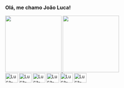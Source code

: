 ### Olá, me chamo João Luca!

<div>
  <a href="https://github.com/joaolucall">
    <img height="180" src="https://github-readme-stats.vercel.app/api?username=joaolucall&show_icons=true&theme=tokyonight&include_all_commits=true&count_private=true&hide_border=true&custom_title=Joao%20Luca%20GitHub%20Stats"/>
    <img height="180" src="https://github-readme-stats.vercel.app/api/top-langs/?username=joaolucall&layout=compact&langs_count=16&theme=tokyonight&hide_border=true"/>
  </a>
</div>

<div style="display: inline-block">
  <img align="center" alt="Luca-Js" height="30" width="40" src="https://cdn.jsdelivr.net/gh/devicons/devicon/icons/javascript/javascript-plain.svg"/>
  <img align="center" alt="Luca-HTML" height="30" width="40" src="https://cdn.jsdelivr.net/gh/devicons/devicon/icons/html5/html5-original.svg"/>
  <img align="center" alt="Luca-CSS" height="30" width="40" src="https://cdn.jsdelivr.net/gh/devicons/devicon/icons/css3/css3-original.svg"/>
  <img align="center" alt="Luca-Java" height="30" width="40" src="https://cdn.jsdelivr.net/gh/devicons/devicon/icons/java/java-original.svg"/>
  <img align="center" alt="Luca-Python" height="30" width="40" src="https://cdn.jsdelivr.net/gh/devicons/devicon/icons/python/python-original.svg"/>
  <img align="center" alt="Luca-Golang" height="30" width="40" src="https://cdn.jsdelivr.net/gh/devicons/devicon/icons/go/go-original.svg"/>
</div>

##


